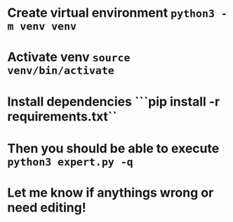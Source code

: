 # Create virtual environment ```python3 -m venv venv```
# Activate venv ```source venv/bin/activate```
# Install dependencies ```pip install -r requirements.txt``
# Then you should be able to execute ```python3 expert.py -q``` 
# Let me know if anythings wrong or need editing!
